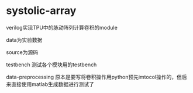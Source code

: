 # systolic-array

verilog实现TPU中的脉动阵列计算卷积的module

data为实验数据

source为源码

testbench 测试各个模块用的testbench

data-preprocessing 原本是要写将卷积操作用python预先imtocol操作的，但后来直接使用matlab生成数据进行测试了
